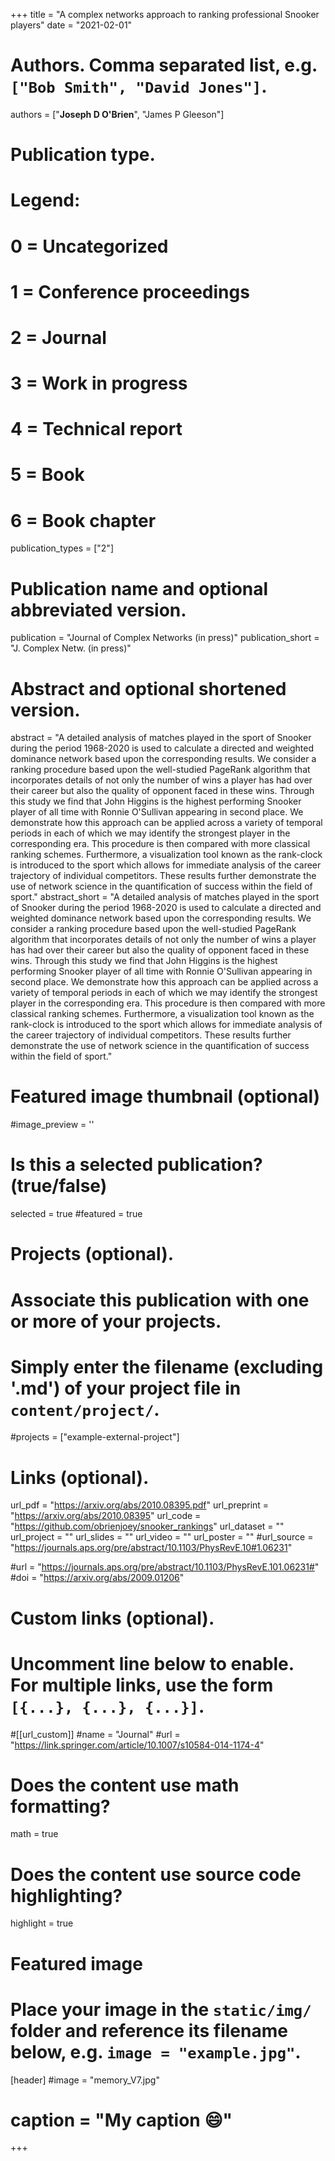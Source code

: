 +++
  title = "A complex networks approach to ranking professional Snooker players"
  date = "2021-02-01"

  # Authors. Comma separated list, e.g. `["Bob Smith", "David Jones"]`.

  authors = ["**Joseph D O'Brien**", "James P Gleeson"]

  # Publication type.
  # Legend:
  # 0 = Uncategorized
  # 1 = Conference proceedings
  # 2 = Journal
  # 3 = Work in progress
  # 4 = Technical report
  # 5 = Book
  # 6 = Book chapter
  publication_types = ["2"]

  # Publication name and optional abbreviated version.
  publication = "Journal of Complex Networks (in press)"
  publication_short = "J. Complex Netw. (in press)"

  # Abstract and optional shortened version.
  abstract = "A detailed analysis of matches played in the sport of Snooker during the period 1968-2020 is used to calculate a directed and weighted dominance network based upon the corresponding results. We consider a ranking procedure based upon the well-studied PageRank algorithm that incorporates details of not only the number of wins a player has had over their career but also the quality of opponent faced in these wins. Through this study we find that John Higgins is the highest performing Snooker player of all time with Ronnie O'Sullivan appearing in second place. We demonstrate how this approach can be applied across a variety of temporal periods in each of which we may identify the strongest player in the corresponding era. This procedure is then compared with more classical ranking schemes. Furthermore, a visualization tool known as the rank-clock is introduced to the sport which allows for immediate analysis of the career trajectory of individual competitors. These results further demonstrate the use of network science in the quantification of success within the field of sport."
  abstract_short = "A detailed analysis of matches played in the sport of Snooker during the period 1968-2020 is used to calculate a directed and weighted dominance network based upon the corresponding results. We consider a ranking procedure based upon the well-studied PageRank algorithm that incorporates details of not only the number of wins a player has had over their career but also the quality of opponent faced in these wins. Through this study we find that John Higgins is the highest performing Snooker player of all time with Ronnie O'Sullivan appearing in second place. We demonstrate how this approach can be applied across a variety of temporal periods in each of which we may identify the strongest player in the corresponding era. This procedure is then compared with more classical ranking schemes. Furthermore, a visualization tool known as the rank-clock is introduced to the sport which allows for immediate analysis of the career trajectory of individual competitors. These results further demonstrate the use of network science in the quantification of success within the field of sport."

  # Featured image thumbnail (optional)
  #image_preview = ''

  # Is this a selected publication? (true/false)
  selected = true
  #featured = true


  # Projects (optional).
  #   Associate this publication with one or more of your projects.
  #   Simply enter the filename (excluding '.md') of your project file in `content/project/`.
  #projects = ["example-external-project"]

  # Links (optional).
  url_pdf = "https://arxiv.org/abs/2010.08395.pdf"
  url_preprint = "https://arxiv.org/abs/2010.08395"
  url_code = "https://github.com/obrienjoey/snooker_rankings"
  url_dataset = ""
  url_project = ""
  url_slides = ""
  url_video = ""
  url_poster = ""
  #url_source = "https://journals.aps.org/pre/abstract/10.1103/PhysRevE.10#1.06231"

  #url = "https://journals.aps.org/pre/abstract/10.1103/PhysRevE.101.06231#"
  #doi = "https://arxiv.org/abs/2009.01206"
  # Custom links (optional).
  #   Uncomment line below to enable. For multiple links, use the form `[{...}, {...}, {...}]`.
  #[[url_custom]]
  #name = "Journal"
  #url = "https://link.springer.com/article/10.1007/s10584-014-1174-4"

  # Does the content use math formatting?
  math = true

  # Does the content use source code highlighting?
  highlight = true

  # Featured image
  # Place your image in the `static/img/` folder and reference its filename below, e.g. `image = "example.jpg"`.
  [header]
  #image = "memory_V7.jpg"
  # caption = "My caption :smile:"

+++
